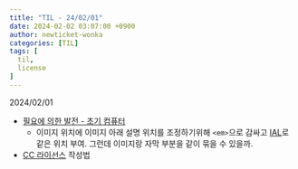 ```yaml
---
title: "TIL - 24/02/01"
date: 2024-02-02 03:07:00 +0900
author: newticket-wonka
categories: [TIL]
tags: [
  til,
  license
]
---
```


2024/02/01

* [필요에 의한 발전 - 초기 컴퓨터](https://newticket-wonka.github.io/posts/development-by-necessity/)
  * 이미지 위치에 이미지 아래 설명 위치를 조정하기위해 `<em>`으로 감싸고 [IAL](https://kramdown.gettalong.org/syntax.html#inline-attribute-lists)로 같은 위치 부여.
  그런데 이미지랑 자막 부분을 같이 묶을 수 있을까.
* [CC 라이선스](https://creativecommons.org/share-your-work/use-remix/) 작성법
